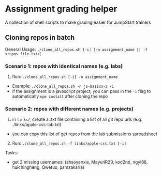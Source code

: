 # Assignment grading helper

A collection of shell scripts to make grading easier for JumpStart trainers

## Cloning repos in batch

General Usage: `./clone_all_repos.sh [-i] [-n assignment_name || -f <repos_file.txt>]` 

### Scenario 1: repos with identical names (e.g. labs)
1. Run: `./clone_all_repos.sh [-i] -n assignment_name` 
  - Example: `./clone_all_repos.sh -n js-basics-3 -i` 
  - if the assignment is a javascript project, you can pass in the `-i` flag to automatically `npm install` after cloning the repo


### Scenario 2: repos with different names (e.g. projects)
1. in `links/`, create a .txt file containing a list of all git repo urls (e.g. ./links/apple-css-lab.txt)
  - you can copy this list of get repos from the lab submissions spreadsheet

2. Run: `./clone_all_repos.sh -f links/apple-css.txt [-i]` 

Tasks:
- get 2 missing usernames: (zhaoyanxie, MayuriR29, kod2nd, ngyl88, huichingheng, Qwetuo, psmzakaria)
